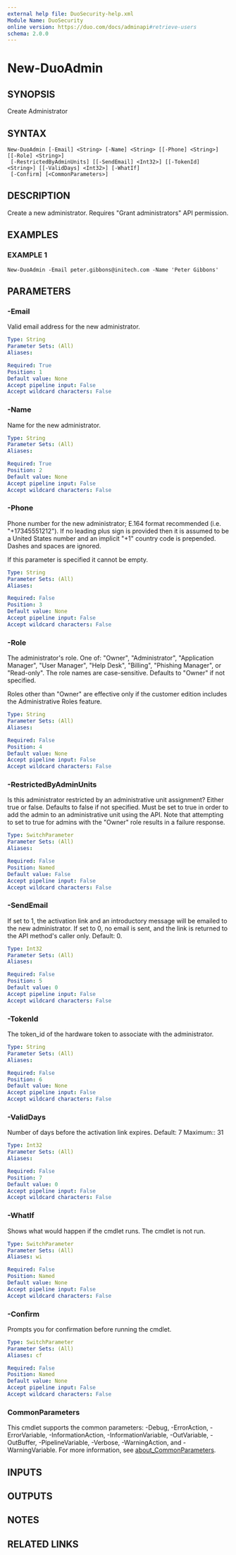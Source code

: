 ```yaml
---
external help file: DuoSecurity-help.xml
Module Name: DuoSecurity
online version: https://duo.com/docs/adminapi#retrieve-users
schema: 2.0.0
---
```


# New-DuoAdmin

## SYNOPSIS
Create Administrator

## SYNTAX

```
New-DuoAdmin [-Email] <String> [-Name] <String> [[-Phone] <String>] [[-Role] <String>]
 [-RestrictedByAdminUnits] [[-SendEmail] <Int32>] [[-TokenId] <String>] [[-ValidDays] <Int32>] [-WhatIf]
 [-Confirm] [<CommonParameters>]
```

## DESCRIPTION
Create a new administrator.
Requires "Grant administrators" API permission.

## EXAMPLES

### EXAMPLE 1
```
New-DuoAdmin -Email peter.gibbons@initech.com -Name 'Peter Gibbons'
```

## PARAMETERS

### -Email
Valid email address for the new administrator.

```yaml
Type: String
Parameter Sets: (All)
Aliases:

Required: True
Position: 1
Default value: None
Accept pipeline input: False
Accept wildcard characters: False
```

### -Name
Name for the new administrator.

```yaml
Type: String
Parameter Sets: (All)
Aliases:

Required: True
Position: 2
Default value: None
Accept pipeline input: False
Accept wildcard characters: False
```

### -Phone
Phone number for the new administrator; E.164 format recommended (i.e.
"+17345551212").
If no leading plus sign is provided then it is assumed to be a United States number and an implicit "+1" country code is prepended.
Dashes and spaces are ignored.

If this parameter is specified it cannot be empty.

```yaml
Type: String
Parameter Sets: (All)
Aliases:

Required: False
Position: 3
Default value: None
Accept pipeline input: False
Accept wildcard characters: False
```

### -Role
The administrator's role.
One of: "Owner", "Administrator", "Application Manager", "User Manager", "Help Desk", "Billing", "Phishing Manager", or "Read-only".
The role names are case-sensitive.
Defaults to "Owner" if not specified.

Roles other than "Owner" are effective only if the customer edition includes the Administrative Roles feature.

```yaml
Type: String
Parameter Sets: (All)
Aliases:

Required: False
Position: 4
Default value: None
Accept pipeline input: False
Accept wildcard characters: False
```

### -RestrictedByAdminUnits
Is this administrator restricted by an administrative unit assignment?
Either true or false.
Defaults to false if not specified.
Must be set to true in order to add the admin to an administrative unit using the API.
Note that attempting to set to true for admins with the "Owner" role results in a failure response.

```yaml
Type: SwitchParameter
Parameter Sets: (All)
Aliases:

Required: False
Position: Named
Default value: False
Accept pipeline input: False
Accept wildcard characters: False
```

### -SendEmail
If set to 1, the activation link and an introductory message will be emailed to the new administrator.
If set to 0, no email is sent, and the link is returned to the API method's caller only.
Default: 0.

```yaml
Type: Int32
Parameter Sets: (All)
Aliases:

Required: False
Position: 5
Default value: 0
Accept pipeline input: False
Accept wildcard characters: False
```

### -TokenId
The token_id of the hardware token to associate with the administrator.

```yaml
Type: String
Parameter Sets: (All)
Aliases:

Required: False
Position: 6
Default value: None
Accept pipeline input: False
Accept wildcard characters: False
```

### -ValidDays
Number of days before the activation link expires.
Default: 7 Maximum:: 31

```yaml
Type: Int32
Parameter Sets: (All)
Aliases:

Required: False
Position: 7
Default value: 0
Accept pipeline input: False
Accept wildcard characters: False
```

### -WhatIf
Shows what would happen if the cmdlet runs.
The cmdlet is not run.

```yaml
Type: SwitchParameter
Parameter Sets: (All)
Aliases: wi

Required: False
Position: Named
Default value: None
Accept pipeline input: False
Accept wildcard characters: False
```

### -Confirm
Prompts you for confirmation before running the cmdlet.

```yaml
Type: SwitchParameter
Parameter Sets: (All)
Aliases: cf

Required: False
Position: Named
Default value: None
Accept pipeline input: False
Accept wildcard characters: False
```

### CommonParameters
This cmdlet supports the common parameters: -Debug, -ErrorAction, -ErrorVariable, -InformationAction, -InformationVariable, -OutVariable, -OutBuffer, -PipelineVariable, -Verbose, -WarningAction, and -WarningVariable. For more information, see [about_CommonParameters](http://go.microsoft.com/fwlink/?LinkID=113216).

## INPUTS

## OUTPUTS

## NOTES

## RELATED LINKS
